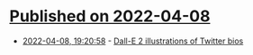 # [Published on 2022-04-08](index.md)

* [2022-04-08, 19:20:58](https://news.ycombinator.com/item?id=30961385) - [Dall-E 2 illustrations of Twitter bios](https://twitter.com/nickcammarata/status/1511861061988892675)

